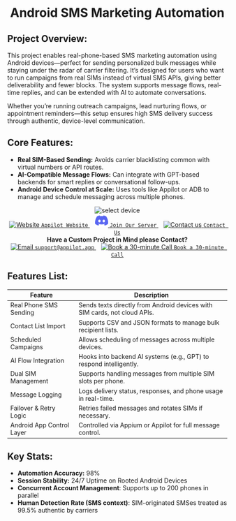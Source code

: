 <h1 align="center">Android SMS Marketing Automation</h1>

## Project Overview:

This project enables real-phone-based SMS marketing automation using Android devices—perfect for sending personalized bulk messages while staying under the radar of carrier filtering. It’s designed for users who want to run campaigns from real SIMs instead of virtual SMS APIs, giving better deliverability and fewer blocks. The system supports message flows, real-time replies, and can be extended with AI to automate conversations.

Whether you’re running outreach campaigns, lead nurturing flows, or appointment reminders—this setup ensures high SMS delivery success through authentic, device-level communication.


## Core Features:
- **Real SIM-Based Sending:** Avoids carrier blacklisting common with virtual numbers or API routes.
- **AI-Compatible Message Flows:** Can integrate with GPT-based backends for smart replies or conversational follow-ups.
- **Android Device Control at Scale:** Uses tools like Appilot or ADB to manage and schedule messaging across multiple phones.


<div align="center">
  <img
    src="https://github.com/user-attachments/assets/d200549d-7613-446f-a43b-19a4117ca360"
    alt="select device"
    width="600px"
  />
</div>


<div align="center">
  <a href="https://appilot.app/">
    <img
      alt="Website"
      width="25px"
      src="https://github.com/user-attachments/assets/8e5f3af3-b098-4c1d-980d-df9aebc680d0"
    />
    <code>Appilot Website</code>
  </a>
  &nbsp;&nbsp;
  <a href="https://discord.gg/3CZ5muJdF2">
    <img
      alt="Join Our Server"
      width="30px"
      src="https://github.com/Zeeshanahmad4/RealEstateMate-WhatsApp-Group-Management-Bot/blob/main/discord-icon-svgrepo-com.svg"
    />
    <code>Join Our Server</code>
  </a>
  &nbsp;&nbsp;
  <a href="https://t.me/devpilot1">
    <img
      alt="Contact us"
      width="30px"
      src="https://edent.github.io/SuperTinyIcons/images/svg/telegram.svg"
    />
    <code>Contact Us</code>
  </a>
</div>

<div align="center">
<strong> Have a Custom Project in Mind please Contact?</strong>

<div align="center">
  <a href="mailto:support@appilot.app">
  <img
    alt="Email"
    width="30px"
    src="https://github.com/user-attachments/assets/91c8d428-32b7-4be0-91fa-2e42c902b5b8"
  />
  <code>support@appilot.app</code>
</a>
  &nbsp;&nbsp;
  <a href="https://cal.com/app-pilot-m8i8oo/30min">
  <img
    alt="Book a 30-minute Call"
    width="30px"
    src="https://github.com/user-attachments/assets/cd3e5c7b-3e4e-4bb3-b242-bcc20ee78f13"
  />
  <code>Book a 30-minute Call</code>
</a>
<span>

<div align="left">

## Features List:
| Feature                   | Description                                                               |
| ------------------------- | ------------------------------------------------------------------------- |
| Real Phone SMS Sending    | Sends texts directly from Android devices with SIM cards, not cloud APIs. |
| Contact List Import       | Supports CSV and JSON formats to manage bulk recipient lists.             |
| Scheduled Campaigns       | Allows scheduling of messages across multiple devices.                    |
| AI Flow Integration       | Hooks into backend AI systems (e.g., GPT) to respond intelligently.       |
| Dual SIM Management       | Supports handling messages from multiple SIM slots per phone.             |
| Message Logging           | Logs delivery status, responses, and phone usage in real-time.            |
| Failover & Retry Logic    | Retries failed messages and rotates SIMs if necessary.                    |
| Android App Control Layer | Controlled via Appium or Appilot for full message control.                |


## Key Stats:
- **Automation Accuracy:** 98%
- **Session Stability:** 24/7 Uptime on Rooted Android Devices
- **Concurrent Account Management**: Supports up to 200 phones in parallel
- **Human Detection Rate (SMS context)**: SIM-originated SMSes treated as 99.5% authentic by carriers

